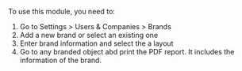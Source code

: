 To use this module, you need to:

1.  Go to Settings \> Users & Companies \> Brands
2.  Add a new brand or select an existing one
3.  Enter brand information and select the a layout
4.  Go to any branded object abd print the PDF report. It includes the
    information of the brand.
